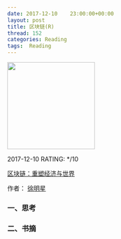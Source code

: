 ```yaml
---
date: 2017-12-10    23:00:00+00:00
layout: post
title: 区块链(R)
thread: 152
categories: Reading
tags:  Reading
---
```




<img src="https://images-cn.ssl-images-amazon.com/images/I/51ZLIgwWz6L.jpg" width="200" />



2017-12-10 RATING:  */10



[区块链：重塑经济与世界](https://www.amazon.cn/dp/B01HO0ZSNC)



作者： [徐明星](https://www.amazon.cn/s/ref=dp_byline_sr_ebooks_1?ie=UTF8&text=%E5%BE%90%E6%98%8E%E6%98%9F%E7%AD%89&search-alias=digital-text&field-author=%E5%BE%90%E6%98%8E%E6%98%9F%E7%AD%89&sort=relevancerank)



### 一、思考







### 二、书摘













































